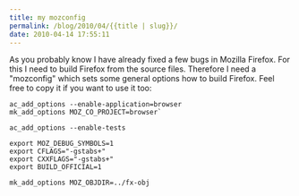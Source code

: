 ```yaml
---
title: my mozconfig
permalink: /blog/2010/04/{{title | slug}}/
date: 2010-04-14 17:55:11
---
```


As you probably know I have already fixed a few bugs in Mozilla Firefox. For this I need to build Firefox from the source files. Therefore I need a "mozconfig" which sets some general options how to build Firefox. Feel free to copy it if you want to use it too:

```
ac_add_options --enable-application=browser
mk_add_options MOZ_CO_PROJECT=browser`

ac_add_options --enable-tests

export MOZ_DEBUG_SYMBOLS=1
export CFLAGS="-gstabs+"
export CXXFLAGS="-gstabs+"
export BUILD_OFFICIAL=1

mk_add_options MOZ_OBJDIR=../fx-obj
```
